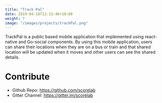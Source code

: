 ```yaml
---
title: "Track Pal"
date: 2019-04-18T12:33:46+10:00
weight: 7
image: "/images/projects/trackPal.png"
---
```

TrackPal is a public based mobile application that implemented using react-native and Go-social components. By using this mobile application, users can share their locations when they are on a bus or train and that shared location will be updated when it moves and other users can see the shared details.

# Contribute
- Github Repo: <https://github.com/scorelab>
- Gitter Channel: <https://gitter.im/scorelab>